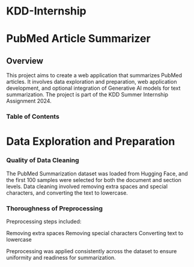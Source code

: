 # KDD-Internship

# PubMed Article Summarizer
## Overview
This project aims to create a web application that summarizes PubMed articles. It involves data exploration and preparation, web application development, and optional integration of Generative AI models for text summarization. The project is part of the KDD Summer Internship Assignment 2024.
### Table of Contents

# Data Exploration and Preparation
### Quality of Data Cleaning
The PubMed Summarization dataset was loaded from Hugging Face, and the first 100 samples were selected for both the document and section levels. Data cleaning involved removing extra spaces and special characters, and converting the text to lowercase.

### Thoroughness of Preprocessing
Preprocessing steps included:

Removing extra spaces
Removing special characters
Converting text to lowercase

Preprocessing was applied consistently across the dataset to ensure uniformity and readiness for summarization.

